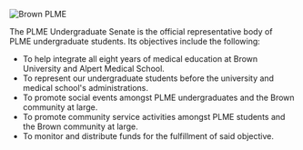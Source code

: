![Brown PLME](/brownplme.png)

The PLME Undergraduate Senate is the official representative body of PLME undergraduate students. Its objectives include the following:
- To help integrate all eight years of medical education at Brown University and Alpert Medical School.
- To represent our undergraduate students before the university and medical school's administrations.
- To promote social events amongst PLME undergraduates and the Brown community at large.
- To promote community service activities amongst PLME students and the Brown community at large.
- To monitor and distribute funds for the fulfillment of said objective.